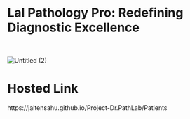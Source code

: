 # Lal Pathology Pro: Redefining Diagnostic Excellence
<br>

![Untitled (2)](https://github.com/jaitensahu/Project-Dr.PathLab/assets/127736781/4af56c6e-f2fd-4a69-b2fd-32322486ede8)


<h1>Hosted Link</h1>
https://jaitensahu.github.io/Project-Dr.PathLab/Patients
